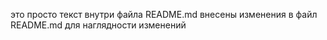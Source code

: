 это просто текст внутри файла README.md
внесены изменения в файл README.md
для наглядности изменений
